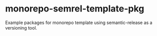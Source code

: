 # monorepo-semrel-template-pkg
Example packages for monorepo template using semantic-release as a versioning tool.

